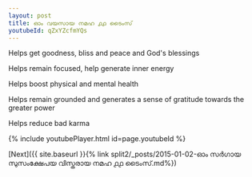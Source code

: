 ```yaml
---
layout: post
title: ഓം വയസായ നമഹ ൧൧ ടൈംസ്
youtubeId: qZxYZcfmYQs
---
```

 
 
Helps get goodness, bliss and peace and God's blessings
 
Helps remain focused, help generate inner energy 
 
Helps boost physical and mental health 
 
Helps remain grounded and generates a sense of gratitude towards the greater power 
 
Helps reduce bad karma
 
 
 
 


{% include youtubePlayer.html id=page.youtubeId %}
 
[Next]({{ site.baseurl }}{% link  split2/_posts/2015-01-02-ഓം സർഗായ സുസംക്ഷേപയ വിസ്തരായ നമഹ ൧൧ ടൈംസ്.md%})
 
